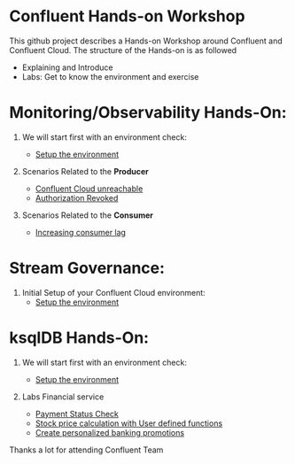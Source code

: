 # Confluent Hands-on Workshop
This github project describes a Hands-on Workshop around Confluent and Confluent Cloud. The structure of the Hands-on is as followed
  * Explaining and Introduce 
  * Labs: Get to know the environment and exercise 

# Monitoring/Observability Hands-On:

1. We will start first with an environment check:
    * [Setup the environment](labs/01_Setup-Env.md)

2. Scenarios Related to the **Producer**
    * [Confluent Cloud unreachable](labs/01_ProducerCCunreachable.md)
    * [Authorization Revoked](labs/01_ProducerAuthorizationRevoked.md)

3. Scenarios Related to the **Consumer**
    * [Increasing consumer lag](labs/01_ConsumerLag.md)

# Stream Governance:

1. Initial Setup of your Confluent Cloud environment:
    * [Setup the environment](labs/02_Setup-Env.md)

# ksqlDB Hands-On:

1. We will start first with an environment check:
    * [Setup the environment](labs/00_Setup-Env.md)

2. Labs Financial service
    * [Payment Status Check](labs/01_usecase_finserv_1.md)
    * [Stock price calculation with User defined functions](labs/02_usecase_finserv_2.md)
    * [Create personalized banking promotions](labs/03_usecase_finserv_3.md)


Thanks a lot for attending
Confluent Team